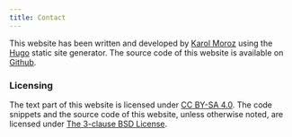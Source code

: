 ```yaml
---
title: Contact
---
```


This website has been written and developed by [Karol Moroz](https://moroz.dev/) using the [Hugo](https://gohugo.io/) static site generator.
The source code of this website is available on [Github](https://github.com/moroz/webauthn.academy).

### Licensing

<p xmlns:cc="http://creativecommons.org/ns#">The text part of this website is licensed under <a href="https://creativecommons.org/licenses/by-sa/4.0/?ref=chooser-v1" target="_blank" rel="license noopener noreferrer">CC BY-SA 4.0</a>. The code snippets and the source code of this website, unless otherwise noted, are licensed under <a href="https://opensource.org/license/BSD-3-clause" target="_blank" rel="license noopener noreferrer">The 3-clause BSD License</a>.</p>
